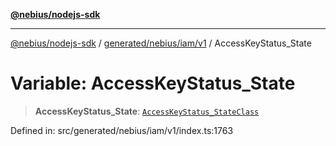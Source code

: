 [**@nebius/nodejs-sdk**](../../../../../README.md)

***

[@nebius/nodejs-sdk](../../../../../README.md) / [generated/nebius/iam/v1](../README.md) / AccessKeyStatus\_State

# Variable: AccessKeyStatus\_State

> **AccessKeyStatus\_State**: [`AccessKeyStatus_StateClass`](../type-aliases/AccessKeyStatus_StateClass.md)

Defined in: src/generated/nebius/iam/v1/index.ts:1763
